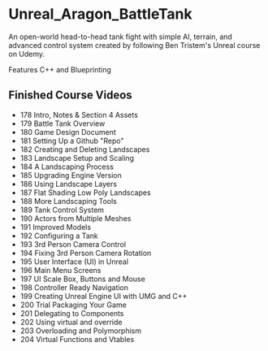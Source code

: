 # Unreal_Aragon_BattleTank
An open-world head-to-head tank fight with simple AI, terrain, and advanced control system created by following Ben Tristem's Unreal course on Udemy.

Features C++ and Blueprinting

## Finished Course Videos
* 178 Intro, Notes & Section 4 Assets
* 179 Battle Tank Overview
* 180 Game Design Document
* 181 Setting Up a Github "Repo"
* 182 Creating and Deleting Landscapes
* 183 Landscape Setup and Scaling
* 184 A Landscaping Process
* 185 Upgrading Engine Version
* 186 Using Landscape Layers
* 187 Flat Shading Low Poly Landscapes
* 188 More Landscaping Tools
* 189 Tank Control System
* 190 Actors from Multiple Meshes
* 191 Improved Models
* 192 Configuring a Tank
* 193 3rd Person Camera Control
* 194 Fixing 3rd Person Camera Rotation
* 195 User Interface (UI) in Unreal
* 196 Main Menu Screens
* 197 UI Scale Box, Buttons and Mouse
* 198 Controller Ready Navigation
* 199 Creating Unreal Engine UI with UMG and C++
* 200 Trial Packaging Your Game
* 201 Delegating to Components
* 202 Using virtual and override
* 203 Overloading and Polymorphism
* 204 Virtual Functions and Vtables
